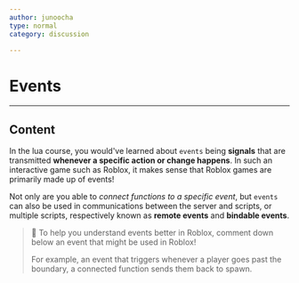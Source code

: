 ```yaml
---
author: junoocha
type: normal
category: discussion

---
```


# Events    
---

## Content
In the lua course, you would've learned about `events` being **signals** that are transmitted **whenever a specific action or change happens**. In such an interactive game such as Roblox, it makes sense that Roblox games are primarily made up of events! 

Not only are you able to *connect functions to a specific event*, but `events` can also be used in communications between the server and scripts, or multiple scripts, respectively known as **remote events** and **bindable events**.

> 💬 To help you understand events better in Roblox, comment down below an event that might be used in Roblox!
>
> For example, an event that triggers whenever a player goes past the boundary, a connected function sends them back to spawn.

